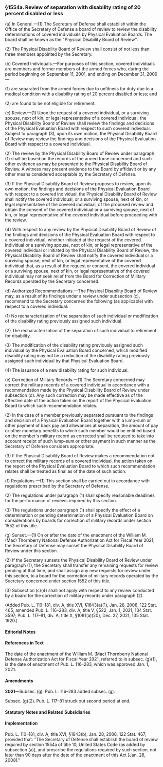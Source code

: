 ### §1554a. Review of separation with disability rating of 20 percent disabled or less ###

(a) In General.—(1) The Secretary of Defense shall establish within the Office of the Secretary of Defense a board of review to review the disability determinations of covered individuals by Physical Evaluation Boards. The board shall be known as the "Physical Disability Board of Review".

(2) The Physical Disability Board of Review shall consist of not less than three members appointed by the Secretary.

(b) Covered Individuals.—For purposes of this section, covered individuals are members and former members of the armed forces who, during the period beginning on September 11, 2001, and ending on December 31, 2009—

(1) are separated from the armed forces due to unfitness for duty due to a medical condition with a disability rating of 20 percent disabled or less; and

(2) are found to be not eligible for retirement.

(c) Review.—(1) Upon the request of a covered individual, or a surviving spouse, next of kin, or legal representative of a covered individual, the Physical Disability Board of Review shall review the findings and decisions of the Physical Evaluation Board with respect to such covered individual. Subject to paragraph (3), upon its own motion, the Physical Disability Board of Review may review the findings and decisions of the Physical Evaluation Board with respect to a covered individual.

(2) The review by the Physical Disability Board of Review under paragraph (1) shall be based on the records of the armed force concerned and such other evidence as may be presented to the Physical Disability Board of Review. A witness may present evidence to the Board by affidavit or by any other means considered acceptable by the Secretary of Defense.

(3) If the Physical Disability Board of Review proposes to review, upon its own motion, the findings and decisions of the Physical Evaluation Board with respect to a covered individual, the Physical Disability Board of Review shall notify the covered individual, or a surviving spouse, next of kin, or legal representative of the covered individual, of the proposed review and obtain the consent of the covered individual or a surviving spouse, next of kin, or legal representative of the covered individual before proceeding with the review.

(4) With respect to any review by the Physical Disability Board of Review of the findings and decisions of the Physical Evaluation Board with respect to a covered individual, whether initiated at the request of the covered individual or a surviving spouse, next of kin, or legal representative of the covered individual or initiated by the Physical Disability Board of Review, the Physical Disability Board of Review shall notify the covered individual or a surviving spouse, next of kin, or legal representative of the covered individual that, as a result of the request or consent, the covered individual or a surviving spouse, next of kin, or legal representative of the covered individual may not seek relief from the Board for Correction of Military Records operated by the Secretary concerned.

(d) Authorized Recommendations.—The Physical Disability Board of Review may, as a result of its findings under a review under subsection (c), recommend to the Secretary concerned the following (as applicable) with respect to a covered individual:

(1) No recharacterization of the separation of such individual or modification of the disability rating previously assigned such individual.

(2) The recharacterization of the separation of such individual to retirement for disability.

(3) The modification of the disability rating previously assigned such individual by the Physical Evaluation Board concerned, which modified disability rating may not be a reduction of the disability rating previously assigned such individual by that Physical Evaluation Board.

(4) The issuance of a new disability rating for such individual.

(e) Correction of Military Records.—(1) The Secretary concerned may correct the military records of a covered individual in accordance with a recommendation made by the Physical Disability Board of Review under subsection (d). Any such correction may be made effective as of the effective date of the action taken on the report of the Physical Evaluation Board to which such recommendation relates.

(2) In the case of a member previously separated pursuant to the findings and decision of a Physical Evaluation Board together with a lump-sum or other payment of back pay and allowances at separation, the amount of pay or other monetary benefits to which such member would be entitled based on the member's military record as corrected shall be reduced to take into account receipt of such lump-sum or other payment in such manner as the Secretary of Defense considers appropriate.

(3) If the Physical Disability Board of Review makes a recommendation not to correct the military records of a covered individual, the action taken on the report of the Physical Evaluation Board to which such recommendation relates shall be treated as final as of the date of such action.

(f) Regulations.—(1) This section shall be carried out in accordance with regulations prescribed by the Secretary of Defense.

(2) The regulations under paragraph (1) shall specify reasonable deadlines for the performance of reviews required by this section.

(3) The regulations under paragraph (1) shall specify the effect of a determination or pending determination of a Physical Evaluation Board on considerations by boards for correction of military records under section 1552 of this title.

(g) Sunset.—(1) On or after the date of the enactment of the William M. (Mac) Thornberry National Defense Authorization Act for Fiscal Year 2021, the Secretary of Defense may sunset the Physical Disability Board of Review under this section.

(2) If the Secretary sunsets the Physical Disability Board of Review under paragraph (1), the Secretary shall transfer any remaining requests for review pending at that time, and shall assign any new requests for review under this section, to a board for the correction of military records operated by the Secretary concerned under section 1552 of this title.

(3) Subsection (c)(4) shall not apply with respect to any review conducted by a board for the correction of military records under paragraph (2).

(Added Pub. L. 110–181, div. A, title XVI, §1643(a)(1), Jan. 28, 2008, 122 Stat. 465; amended Pub. L. 116–283, div. A, title V, §522, Jan. 1, 2021, 134 Stat. 3597; Pub. L. 117–81, div. A, title X, §1081(a)(20), Dec. 27, 2021, 135 Stat. 1920.)

#### **Editorial Notes** ####

#### References in Text ####

The date of the enactment of the William M. (Mac) Thornberry National Defense Authorization Act for Fiscal Year 2021, referred to in subsec. (g)(1), is the date of enactment of Pub. L. 116–283, which was approved Jan. 1, 2021.

#### Amendments ####

**2021**—Subsec. (g). Pub. L. 116–283 added subsec. (g).

Subsec. (g)(2). Pub. L. 117–81 struck out second period at end.

#### **Statutory Notes and Related Subsidiaries** ####

#### Implementation ####

Pub. L. 110–181, div. A, title XVI, §1643(b), Jan. 28, 2008, 122 Stat. 467, provided that: "The Secretary of Defense shall establish the board of review required by section 1554a of title 10, United States Code (as added by subsection (a)), and prescribe the regulations required by such section, not later than 90 days after the date of the enactment of this Act [Jan. 28, 2008]."